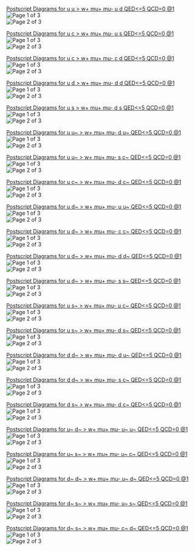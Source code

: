 <HTML> 
<HEAD> 
<TITLE>Feynman Diagrams </TITLE> 
</HEAD> 
<BODY> 
<P><A HREF="matrix1.ps" id="1"> Postscript Diagrams for u u > w+ mu+ mu- u d QED<=5 QCD=0 @1</A> <BR> 
<IMG SRC="matrix11.jpg" ALT="Page 1 of 3 " > <BR> 
<IMG SRC="matrix12.jpg" ALT="Page 2 of 3 " > <BR> 
<P><A HREF="matrix2.ps" id="2"> Postscript Diagrams for u c > w+ mu+ mu- u s QED<=5 QCD=0 @1</A> <BR> 
<IMG SRC="matrix21.jpg" ALT="Page 1 of 3 " > <BR> 
<IMG SRC="matrix22.jpg" ALT="Page 2 of 3 " > <BR> 
<P><A HREF="matrix3.ps" id="3"> Postscript Diagrams for u c > w+ mu+ mu- c d QED<=5 QCD=0 @1</A> <BR> 
<IMG SRC="matrix31.jpg" ALT="Page 1 of 3 " > <BR> 
<IMG SRC="matrix32.jpg" ALT="Page 2 of 3 " > <BR> 
<P><A HREF="matrix4.ps" id="4"> Postscript Diagrams for u d > w+ mu+ mu- d d QED<=5 QCD=0 @1</A> <BR> 
<IMG SRC="matrix41.jpg" ALT="Page 1 of 3 " > <BR> 
<IMG SRC="matrix42.jpg" ALT="Page 2 of 3 " > <BR> 
<P><A HREF="matrix5.ps" id="5"> Postscript Diagrams for u s > w+ mu+ mu- d s QED<=5 QCD=0 @1</A> <BR> 
<IMG SRC="matrix51.jpg" ALT="Page 1 of 3 " > <BR> 
<IMG SRC="matrix52.jpg" ALT="Page 2 of 3 " > <BR> 
<P><A HREF="matrix6.ps" id="6"> Postscript Diagrams for u u~ > w+ mu+ mu- d u~ QED<=5 QCD=0 @1</A> <BR> 
<IMG SRC="matrix61.jpg" ALT="Page 1 of 3 " > <BR> 
<IMG SRC="matrix62.jpg" ALT="Page 2 of 3 " > <BR> 
<P><A HREF="matrix7.ps" id="7"> Postscript Diagrams for u u~ > w+ mu+ mu- s c~ QED<=5 QCD=0 @1</A> <BR> 
<IMG SRC="matrix71.jpg" ALT="Page 1 of 3 " > <BR> 
<IMG SRC="matrix72.jpg" ALT="Page 2 of 3 " > <BR> 
<P><A HREF="matrix8.ps" id="8"> Postscript Diagrams for u c~ > w+ mu+ mu- d c~ QED<=5 QCD=0 @1</A> <BR> 
<IMG SRC="matrix81.jpg" ALT="Page 1 of 3 " > <BR> 
<IMG SRC="matrix82.jpg" ALT="Page 2 of 3 " > <BR> 
<P><A HREF="matrix9.ps" id="9"> Postscript Diagrams for u d~ > w+ mu+ mu- u u~ QED<=5 QCD=0 @1</A> <BR> 
<IMG SRC="matrix91.jpg" ALT="Page 1 of 3 " > <BR> 
<IMG SRC="matrix92.jpg" ALT="Page 2 of 3 " > <BR> 
<P><A HREF="matrix10.ps" id="10"> Postscript Diagrams for u d~ > w+ mu+ mu- c c~ QED<=5 QCD=0 @1</A> <BR> 
<IMG SRC="matrix101.jpg" ALT="Page 1 of 3 " > <BR> 
<IMG SRC="matrix102.jpg" ALT="Page 2 of 3 " > <BR> 
<P><A HREF="matrix11.ps" id="11"> Postscript Diagrams for u d~ > w+ mu+ mu- d d~ QED<=5 QCD=0 @1</A> <BR> 
<IMG SRC="matrix111.jpg" ALT="Page 1 of 3 " > <BR> 
<IMG SRC="matrix112.jpg" ALT="Page 2 of 3 " > <BR> 
<P><A HREF="matrix12.ps" id="12"> Postscript Diagrams for u d~ > w+ mu+ mu- s s~ QED<=5 QCD=0 @1</A> <BR> 
<IMG SRC="matrix121.jpg" ALT="Page 1 of 3 " > <BR> 
<IMG SRC="matrix122.jpg" ALT="Page 2 of 3 " > <BR> 
<P><A HREF="matrix13.ps" id="13"> Postscript Diagrams for u s~ > w+ mu+ mu- u c~ QED<=5 QCD=0 @1</A> <BR> 
<IMG SRC="matrix131.jpg" ALT="Page 1 of 3 " > <BR> 
<IMG SRC="matrix132.jpg" ALT="Page 2 of 3 " > <BR> 
<P><A HREF="matrix14.ps" id="14"> Postscript Diagrams for u s~ > w+ mu+ mu- d s~ QED<=5 QCD=0 @1</A> <BR> 
<IMG SRC="matrix141.jpg" ALT="Page 1 of 3 " > <BR> 
<IMG SRC="matrix142.jpg" ALT="Page 2 of 3 " > <BR> 
<P><A HREF="matrix15.ps" id="15"> Postscript Diagrams for d d~ > w+ mu+ mu- d u~ QED<=5 QCD=0 @1</A> <BR> 
<IMG SRC="matrix151.jpg" ALT="Page 1 of 3 " > <BR> 
<IMG SRC="matrix152.jpg" ALT="Page 2 of 3 " > <BR> 
<P><A HREF="matrix16.ps" id="16"> Postscript Diagrams for d d~ > w+ mu+ mu- s c~ QED<=5 QCD=0 @1</A> <BR> 
<IMG SRC="matrix161.jpg" ALT="Page 1 of 3 " > <BR> 
<IMG SRC="matrix162.jpg" ALT="Page 2 of 3 " > <BR> 
<P><A HREF="matrix17.ps" id="17"> Postscript Diagrams for d s~ > w+ mu+ mu- d c~ QED<=5 QCD=0 @1</A> <BR> 
<IMG SRC="matrix171.jpg" ALT="Page 1 of 3 " > <BR> 
<IMG SRC="matrix172.jpg" ALT="Page 2 of 3 " > <BR> 
<P><A HREF="matrix18.ps" id="18"> Postscript Diagrams for u~ d~ > w+ mu+ mu- u~ u~ QED<=5 QCD=0 @1</A> <BR> 
<IMG SRC="matrix181.jpg" ALT="Page 1 of 3 " > <BR> 
<IMG SRC="matrix182.jpg" ALT="Page 2 of 3 " > <BR> 
<P><A HREF="matrix19.ps" id="19"> Postscript Diagrams for u~ s~ > w+ mu+ mu- u~ c~ QED<=5 QCD=0 @1</A> <BR> 
<IMG SRC="matrix191.jpg" ALT="Page 1 of 3 " > <BR> 
<IMG SRC="matrix192.jpg" ALT="Page 2 of 3 " > <BR> 
<P><A HREF="matrix20.ps" id="20"> Postscript Diagrams for d~ d~ > w+ mu+ mu- u~ d~ QED<=5 QCD=0 @1</A> <BR> 
<IMG SRC="matrix201.jpg" ALT="Page 1 of 3 " > <BR> 
<IMG SRC="matrix202.jpg" ALT="Page 2 of 3 " > <BR> 
<P><A HREF="matrix21.ps" id="21"> Postscript Diagrams for d~ s~ > w+ mu+ mu- u~ s~ QED<=5 QCD=0 @1</A> <BR> 
<IMG SRC="matrix211.jpg" ALT="Page 1 of 3 " > <BR> 
<IMG SRC="matrix212.jpg" ALT="Page 2 of 3 " > <BR> 
<P><A HREF="matrix22.ps" id="22"> Postscript Diagrams for d~ s~ > w+ mu+ mu- c~ d~ QED<=5 QCD=0 @1</A> <BR> 
<IMG SRC="matrix221.jpg" ALT="Page 1 of 3 " > <BR> 
<IMG SRC="matrix222.jpg" ALT="Page 2 of 3 " > <BR> 

</BODY> 
</HTML> 
